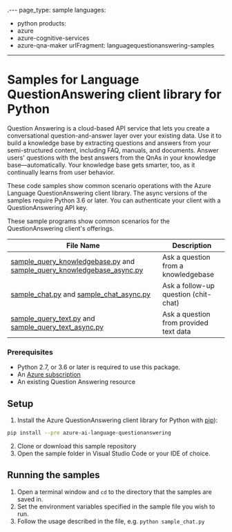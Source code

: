 .---
page_type: sample
languages:
  - python
products:
- azure
- azure-cognitive-services
- azure-qna-maker
urlFragment: languagequestionanswering-samples
---

# Samples for Language QuestionAnswering client library for Python

Question Answering is a cloud-based API service that lets you create a conversational question-and-answer layer over your existing data. Use it to build a knowledge base by extracting questions and answers from your semi-structured content, including FAQ, manuals, and documents. Answer users' questions with the best answers from the QnAs in your knowledge base—automatically. Your knowledge base gets smarter, too, as it continually learns from user behavior.

These code samples show common scenario operations with the Azure Language QuestionAnswering client library.
The async versions of the samples require Python 3.6 or later.
You can authenticate your client with a QuestionAnswering API key.

These sample programs show common scenarios for the QuestionAnswering client's offerings.

|**File Name**|**Description**|
|-------------|---------------|
|[sample_query_knowledgebase.py][query_knowledgebase] and [sample_query_knowledgebase_async.py][query_knowledgebase_async]|Ask a question from a knowledgebase|
|[sample_chat.py][chat] and [sample_chat_async.py][chat_async]|Ask a follow-up question (chit-chat)|
|[sample_query_text.py][query_text] and [sample_query_text_async.py][query_text_async]|Ask a question from provided text data|


### Prerequisites

* Python 2.7, or 3.6 or later is required to use this package.
* An [Azure subscription][azure_subscription]
* An existing Question Answering resource


## Setup

1. Install the Azure QuestionAnswering client library for Python with [pip][pip]):
```bash
pip install --pre azure-ai-language-questionanswering
```
2. Clone or download this sample repository
3. Open the sample folder in Visual Studio Code or your IDE of choice.

## Running the samples

1. Open a terminal window and `cd` to the directory that the samples are saved in.
2. Set the environment variables specified in the sample file you wish to run.
3. Follow the usage described in the file, e.g. `python sample_chat.py`


[query_knowledgebase]: https://github.com/Azure/azure-sdk-for-python/tree/main/sdk/cognitivelanguage/azure-ai-language-questionanswering/samples/sample_query_knowledgebase.py
[query_knowledgebase_async]: https://github.com/Azure/azure-sdk-for-python/tree/main/sdk/cognitivelanguage/azure-ai-language-questionanswering/samples/async_samples/sample_query_knowledgebase_async.py
[chat]: https://github.com/Azure/azure-sdk-for-python/tree/main/sdk/cognitivelanguage/azure-ai-language-questionanswering/samples/sample_chat.py
[chat_async]: https://github.com/Azure/azure-sdk-for-python/tree/main/sdk/cognitivelanguage/azure-ai-language-questionanswering/samples/async_samples/sample_chat_async.py
[query_text]: https://github.com/Azure/azure-sdk-for-python/tree/main/sdk/cognitivelanguage/azure-ai-language-questionanswering/samples/sample_query_text.py
[query_text_async]: https://github.com/Azure/azure-sdk-for-python/tree/main/sdk/cognitivelanguage/azure-ai-language-questionanswering/samples/async_samples/sample_query_text_async.py
[pip]: https://pypi.org/project/pip/
[azure_subscription]: https://azure.microsoft.com/free/
